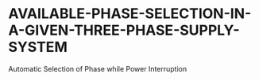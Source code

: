 # AVAILABLE-PHASE-SELECTION-IN-A-GIVEN-THREE-PHASE-SUPPLY-SYSTEM
Automatic Selection of Phase while Power Interruption 
